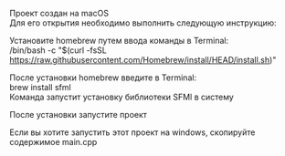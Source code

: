 Проект создан на macOS    
Для его открытия необходимо выполнить следующую инструкцию:

Установите homebrew путем ввода команды в Terminal:      
/bin/bash -c "$(curl -fsSL https://raw.githubusercontent.com/Homebrew/install/HEAD/install.sh)"   

После установки homebrew введите в Terminal:  
brew install sfml  
Команда запустит установку библиотеки SFMl в систему        

После установки запустите проект       

Если вы хотите запустить этот проект на windows, скопируйте содержимое main.cpp